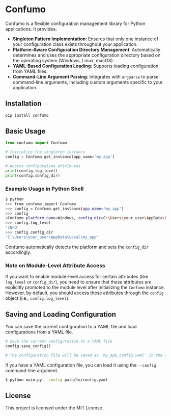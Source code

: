 
# Confumo

Confumo is a flexible configuration management library for Python applications. It provides:

- **Singleton Pattern Implementation**: Ensures that only one instance of your configuration class exists throughout your application.
- **Platform-Aware Configuration Directory Management**: Automatically determines and uses the appropriate configuration directory based on the operating system (Windows, Linux, macOS).
- **YAML-Based Configuration Loading**: Supports loading configuration from YAML files.
- **Command-Line Argument Parsing**: Integrates with `argparse` to parse command-line arguments, including custom arguments specific to your application.

## Installation

```bash
pip install confumo
```

## Basic Usage

```python
from confumo import Confumo

# Initialize the singleton instance
config = Confumo.get_instance(app_name='my_app')

# Access configuration attributes
print(config.log_level)
print(config.config_dir)
```

### Example Usage in Python Shell

```bash
$ python
>>> from confumo import Confumo
>>> config = Confumo.get_instance(app_name='my_app')
>>> config
<Confumo platform_name=Windows, config_dir=C:\Users\your_user\AppData\Local\my_app>
>>> config.log_level
'INFO'
>>> config.config_dir
'C:\Users\your_user\AppData\Local\my_app'
```

Confumo automatically detects the platform and sets the `config_dir` accordingly.

### Note on Module-Level Attribute Access
If you want to enable module-level access for certain attributes (like `log_level` or `config_dir`), you need to ensure that these attributes are explicitly promoted to the module level after initializing the `Confumo` instance. However, by default, you should access these attributes through the `config` object (i.e., `config.log_level`).

## Saving and Loading Configuration

You can save the current configuration to a YAML file and load configurations from a YAML file.

```python
# Save the current configuration to a YAML file
config.save_config()

# The configuration file will be saved as 'my_app_config.yaml' in the config directory
```

If you have a YAML configuration file, you can load it using the `--config` command-line argument.

```bash
$ python main.py --config path/to/config.yaml
```

## License

This project is licensed under the MIT License.
